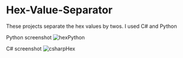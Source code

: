 # Hex-Value-Separator
These projects separate the hex values by twos. I used C# and Python

Python screenshot
![hexPython](https://user-images.githubusercontent.com/86532158/181300154-275d854c-ff90-4e79-8c3b-bd545b683cca.png)

C# screenshot
![csharpHex](https://user-images.githubusercontent.com/86532158/181300198-c5b5160d-b41b-443b-9ff6-403df8c5506c.png)
